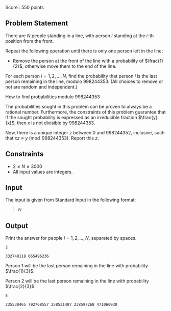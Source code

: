 Score : $550$ points

## Problem Statement

There are $N$ people standing in a line, with person $i$ standing at the $i$-th position from the front.

Repeat the following operation until there is only one person left in the line:

- Remove the person at the front of the line with a probability of $\frac{1}{2}$, otherwise move them to the end of the line.

For each person $i=1,2,\ldots,N$, find the probability that person $i$ is the last person remaining in the line, modulo $998244353$. (All choices to remove or not are random and independent.)

 How to find probabilities modulo $998244353$

The probabilities sought in this problem can be proven to always be a rational number. Furthermore, the constraints of this problem guarantee that if the sought probability is expressed as an irreducible fraction $\frac{y}{x}$, then $x$ is not divisible by $998244353$.

 

Now, there is a unique integer $z$ between $0$ and $998244352$, inclusive, such that $xz \equiv y \pmod{998244353}$. Report this $z$.

 

## Constraints

- $2\leq N\leq 3000$
- All input values are integers.

## Input

The input is given from Standard Input in the following format:

> $N$

## Output

Print the answer for people $i=1,2,\ldots,N$, separated by spaces.

```input1
2
```

```output1
332748118 665496236
```

Person $1$ will be the last person remaining in the line with probability $\frac{1}{3}$.

Person $2$ will be the last person remaining in the line with probability $\frac{2}{3}$.

```input2
5
```

```output2
235530465 792768557 258531487 238597268 471060930
```